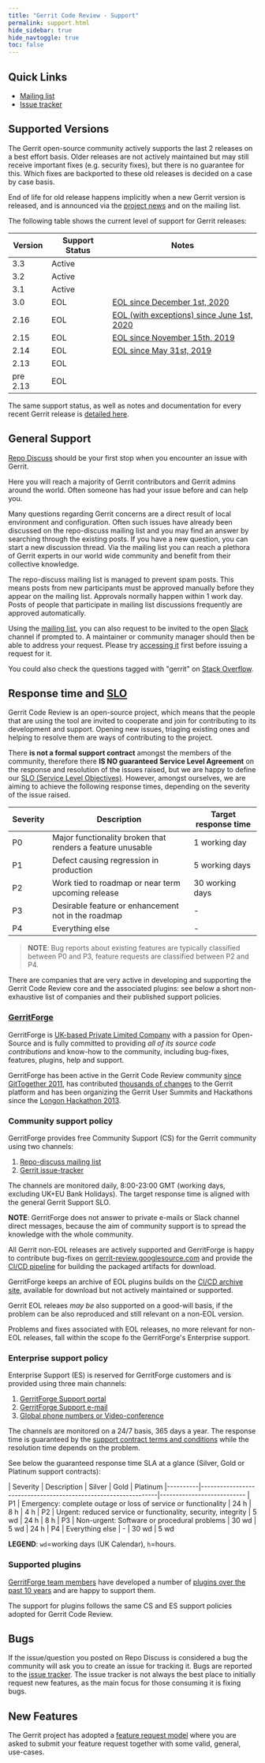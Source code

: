 ```yaml
---
title: "Gerrit Code Review - Support"
permalink: support.html
hide_sidebar: true
hide_navtoggle: true
toc: false
---
```


## Quick Links

* [Mailing list][repo-discuss]
* [Issue tracker][issue-tracking]

## Supported Versions

The Gerrit open-source community actively supports the last 2 releases
on a best effort basis. Older releases are not actively maintained but
may still receive important fixes (e.g. security fixes), but there is
no guarantee for this. Which fixes are backported to these old
releases is decided on a case by case basis.

End of life for old release happens implicitly when a new Gerrit version is
released, and is announced via the [project news](https://www.gerritcodereview.com/news.html)
and on the mailing list.

The following table shows the current level of support for Gerrit releases:

| Version  | Support Status | Notes |
|----------|----------------|-------|
| 3.3      | Active         |       |
| 3.2      | Active         |       |
| 3.1      | Active         |       |
| 3.0      | EOL            | [EOL since December 1st, 2020](https://www.gerritcodereview.com/2020-09-07-gerrit-3.3-release-plan.html#end-of-life-for-gerrit-30x) |
| 2.16     | EOL            | [EOL (with exceptions) since June 1st, 2020](https://www.gerritcodereview.com/2020-04-22-gerrit-3.2-release-plan.html#end-of-life-for-gerrit-216x) |
| 2.15     | EOL            | [EOL since November 15th, 2019](https://www.gerritcodereview.com/2019-11-15-gerrit-2.15-eol.html) |
| 2.14     | EOL            | [EOL since May 31st, 2019](https://www.gerritcodereview.com/2019-05-31-gerrit-end-of-life-update.html) |
| 2.13     | EOL            |       |
| pre 2.13 | EOL            |       |

The same support status, as well as notes and documentation for every recent Gerrit release is
[detailed here](https://www.gerritcodereview.com/releases-readme.html).

## General Support

[Repo Discuss][repo-discuss] should be your first stop when you
encounter an issue with Gerrit.

Here you will reach a majority of Gerrit contributors and Gerrit
admins around the world. Often someone has had your issue before
and can help you.

Many questions regarding Gerrit concerns are a direct result of
local environment and configuration. Often such issues have already
been discussed on the repo-discuss mailing list and you may find an
answer by searching through the existing posts. If you have a new
question, you can start a new discussion thread. Via the mailing
list you can reach a plethora of Gerrit experts in our world wide
community and benefit from their collective knowledge.

The repo-discuss mailing list is managed to prevent spam posts. This
means posts from new participants must be approved manually before they
appear on the mailing list. Approvals normally happen within 1 work
day. Posts of people that participate in mailing list discussions
frequently are approved automatically.

Using the [mailing list][repo-discuss], you can also request to be
invited to the open [Slack][slack-workspace] channel if prompted to. A
maintainer or community manager should then be able to address your
request. Please try [accessing it][slack-workspace] first before issuing
a request for it.

You could also check the questions tagged with "gerrit" on
[Stack Overflow][stack-overflow].

## Response time and [SLO](https://landing.google.com/sre/sre-book/chapters/service-level-objectives/)

Gerrit Code Review is an open-source project, which means that the people
that are using the tool are invited to cooperate and join for contributing
to its development and support.
Opening new issues, triaging existing ones and helping to resolve them are
ways of contributing to the project.

There **is not a formal support contract** amongst the members of the
community, therefore there **IS NO guaranteed Service Level Agreement**
on the response and resolution of the issues raised, but we are happy to
define our [SLO (Service Level Objectives)](https://landing.google.com/sre/sre-book/chapters/service-level-objectives/).
However, amongst ourselves, we are aiming to achieve the following response times,
depending on the severity of the issue raised.

| Severity | Description                                                 | Target response time
|----------|-------------------------------------------------------------|---------------------
| P0       | Major functionality broken that renders a feature unusable  | 1 working day
| P1       | Defect causing regression in production                     | 5 working days
| P2       | Work tied to roadmap or near term upcoming release          | 30 working days
| P3       | Desirable feature or enhancement not in the roadmap         | -
| P4       | Everything else                                             | -

> **NOTE**: Bug reports about existing features are typically classified between P0 and P3,
> feature requests are classified between P2 and P4.

There are companies that are very active in developing and supporting the Gerrit Code Review
core and the associated plugins: see below a short non-exhaustive list of companies and their
published support policies.

### [GerritForge](http://www.gerritforge.com)

GerritForge is [UK-based Private Limited Company](https://find-and-update.company-information.service.gov.uk/company/06895373)
with a passion for Open-Source and is fully committed to providing *all of its source code contributions*
and know-how to the community, including bug-fixes, features, plugins, help and support.

GerritForge has been active in the Gerrit Code Review community
[since GitTogether 2011](https://opensource.googleblog.com/2011/12/gittogether-2011.html),
has contributed [thousands of changes](https://analytics.gerrithub.io/kibana/s/gerritcodereview/goto/1102029a35bbff8b89187b8aa31a22b4)
to the Gerrit platform and has been organizing the Gerrit User Summits and Hackathons
since the [Longon Hackathon 2013](https://gerritforge.com/events.html).

### Community support policy

GerritForge provides free Community Support (CS) for the Gerrit community using two channels:
1. [Repo-discuss mailing list](https://groups.google.com/g/repo-discuss)
2. [Gerrit issue-tracker](https://bugs.chromium.org/p/gerrit)

The channels are monitored daily, 8:00-23:00 GMT (working days, excluding UK+EU Bank Holidays).
The target response time is aligned with the general Gerrit Support SLO.

**NOTE**: GerritForge does not answer to private e-mails or Slack channel direct messages,
because the aim of community support is to spread the knowledge with the whole community.

All Gerrit non-EOL releases are actively supported and GerritForge is happy to contribute bug-fixes
on [gerrit-review.googlesource.com](https://gerrit-review.googlesource.com) and provide
the [CI/CD pipeline](https://gerrit-ci.gerritforge.com) for building the packaged artifacts for
download.

GerritForge keeps an archive of EOL plugins builds on the
[CI/CD archive site](https://archive-ci.gerritforge.com/), available for download but not actively
maintained or supported.

Gerrit EOL releaes *may be* also supported on a good-will basis, if the problem can be also reproduced
and still relevant on a non-EOL version.

Problems and fixes associated with EOL releases, no more relevant for non-EOL releases, fall within
the scope fo the GerritForge's Enterprise support.

### Enterprise support policy

Enterprise Support (ES) is reserved for GerritForge customers and is provided using three main channels:
1. [GerritForge Support portal](https://www.gerritforge.com/support)
2. [GerritForge Support e-mail](mailto:support@gerritforge.com)
3. [Global phone numbers or Video-conference](https://www.gerritforge.com/contact.html)

The channels are monitored on a 24/7 basis, 365 days a year. The response time is guaranteed by the
[support contract terms and conditions](https://www.gerritforge.com/20191007.GerritEnterpriseSupport.TermsAndConditions.GerritForge.pdf)
while the resolution time depends on the problem.

See below the guaranteed response time SLA at a glance (Silver, Gold or Platinum support contracts):

| Severity | Description                                                    | Silver | Gold  | Platinum
|----------|----------------------------------------------------------------|---------------------------
| P1       | Emergency: complete outage or loss of service or functionality | 24 h   | 8 h   | 4 h
| P2       | Urgent: reduced service or functionality, security, integrity  | 5 wd   | 24 h  | 8 h
| P3       | Non-urgent: Software or procedural problems                    | 30 wd  | 5 wd  | 24 h
| P4       | Everything else                                                | -      | 30 wd | 5 wd

**LEGEND**: `wd`=working days (UK Calendar), `h`=hours.

### Supported plugins

[GerritForge team members](https://analytics.gerrithub.io/kibana/s/gerritcodereview/goto/1102029a35bbff8b89187b8aa31a22b4)
have developed a number of
[plugins over the past 10 years](https://www.gerritcodereview.com/plugins.html) and are happy to support
them.

The support for plugins follows the same CS and ES support policies adopted for Gerrit Code Review.

## Bugs

If the issue/question you posted on Repo Discuss is considered a bug
the community will ask you to create an issue for tracking it.
Bugs are reported to the [issue tracker][issue-tracking].
The issue tracker is not always the best place to initially request
new features, as the main focus for those consuming it is fixing
bugs.

## New Features

The Gerrit project has adopted a
[feature request model][feature-request] where you are asked to
submit your feature request together with some valid, general,
use-cases.

[feature-request]: https://gerrit-review.googlesource.com/Documentation/dev-design-docs.html#propose
[issue-tracking]: /issues.html
[repo-discuss]: https://groups.google.com/forum/#!forum/repo-discuss
[slack-workspace]: https://gerritcodereview.slack.com
[stack-overflow]: https://stackoverflow.com/questions/tagged/gerrit
